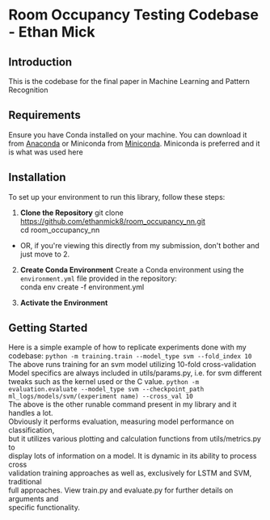 # Room Occupancy Testing Codebase - Ethan Mick 

## Introduction  
This is the codebase for the final paper in Machine Learning and Pattern Recognition

## Requirements
Ensure you have Conda installed on your machine. You can download it from [Anaconda](https://www.anaconda.com/products/individual) or Miniconda from [Miniconda](https://docs.conda.io/en/latest/miniconda.html). Miniconda is preferred and it is what was used here

## Installation

To set up your environment to run this library, follow these steps:

1. **Clone the Repository**
git clone https://github.com/ethanmick8/room_occupancy_nn.git  
cd room_occupancy_nn  
* OR, if you're viewing this directly from my submission, don't bother and just move to 2.  


2. **Create Conda Environment**
Create a Conda environment using the `environment.yml` file provided in the repository:  
conda env create -f environment.yml  

3. **Activate the Environment**

## Getting Started

Here is a simple example of how to replicate experiments done with my codebase:
```python -m training.train --model_type svm --fold_index 10```  
The above runs training for an svm model utilizing 10-fold cross-validation  
Model specifics are always included in utils/params.py, i.e. for svm different  
tweaks such as the kernel used or the C value.
```python -m evaluation.evaluate --model_type svm --checkpoint_path ml_logs/models/svm/(experiment name) --cross_val 10```  
The above is the other runable command present in my library and it handles a lot.  
Obviously it performs evaluation, measuring model performance on classification,  
but it utilizes various plotting and calculation functions from utils/metrics.py to  
display lots of information on a model. It is dynamic in its ability to process cross  
validation training approaches as well as, exclusively for LSTM and SVM, traditional  
full approaches. View train.py and evaluate.py for further details on arguments and  
specific functionality.  
